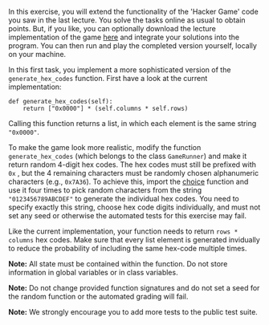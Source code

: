 In this exercise, you will extend the functionality of the 'Hacker Game' code you saw in the last lecture. You solve the tasks online as usual to obtain points. But, if you like, you can optionally download the lecture implementation of the game [here](https://lms.uzh.ch/url/RepositoryEntry/16629924268/CourseNode/90126956590914/path%3D~~lec11%2DWord%2DGame~~game%2Ezip/0) and integrate your solutions into the program. You can then run and play the completed version yourself, locally on your machine.

In this first task, you implement a more sophisticated version of the `generate_hex_codes` function.
First have a look at the current implementation:

    def generate_hex_codes(self):
        return ["0x0000"] * (self.columns * self.rows)

Calling this function returns a list, in which each element is the same string `"0x0000"`.

To make the game look more realistic, modify the function `generate_hex_codes` (which belongs to the class `GameRunner`) and make it return random 4-digit hex codes. The hex codes must still be prefixed with `0x` , but the 4 remaining characters must be randomly chosen alphanumeric characters (e.g., `0x7A36`). To achieve this, import the [choice](https://docs.python.org/3/library/random.html#random.choice) function and use it four times to pick random characters from the string `"0123456789ABCDEF"` to generate the individual hex codes. You need to specify exactly this string, choose hex code digits individually, and must not set any seed or otherwise the automated tests for this exercise may fail.

Like the current implementation, your function needs to return `rows * columns` hex codes. Make sure that every list element is generated invidually to reduce the probability of including the same hex-code multiple times.

**Note:** All state must be contained within the function. Do not store information in global variables or in class variables.

**Note:** Do not change provided function signatures and do not set a seed for the random function or the automated grading will fail.

**Note:** We strongly encourage you to add more tests to the public test suite.

